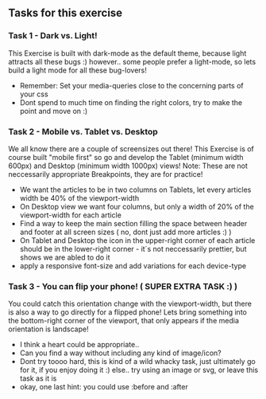 ## Tasks for this exercise

### Task 1 - Dark vs. Light!

This Exercise is built with dark-mode as the default theme, because light attracts all these bugs :) however.. some people prefer a light-mode, so lets build a light mode for all these bug-lovers!

- Remember: Set your media-queries close to the concerning parts of your css
- Dont spend to much time on finding the right colors, try to make the point and move on :)

### Task 2 - Mobile vs. Tablet vs. Desktop

We all know there are a couple of screensizes out there! This Exercise is of course built "mobile first" so go and develop the Tablet (minimum width 600px) and Desktop (minimum width 1000px) views! Note: These are not neccessarily appropriate Breakpoints, they are for practice!

- We want the articles to be in two columns on Tablets, let every articles width be 40% of the viewport-width
- On Desktop view we want four columns, but only a width of 20% of the viewport-width for each article
- Find a way to keep the main section filling the space between header and footer at all screen sizes ( no, dont just add more articles :) )
- On Tablet and Desktop the icon in the upper-right corner of each article should be in the lower-right corner - it´s not neccessarily prettier, but shows we are abled to do it
- apply a responsive font-size and add variations for each device-type

### Task 3 - You can flip your phone! ( SUPER EXTRA TASK :) )

You could catch this orientation change with the viewport-width, but there is also a way to go directly for a flipped phone! Lets bring something into the bottom-right corner of the viewport, that only appears if the media orientation is landscape!

- I think a heart could be appropriate..
- Can you find a way without including any kind of image/icon?
- Dont try toooo hard, this is kind of a wild whacky task, just ultimately go for it, if you enjoy doing it :) else.. try using an image or svg, or leave this task as it is
- okay, one last hint: you could use :before and :after
